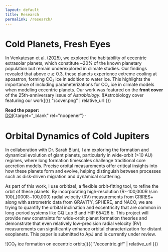 ```yaml
---
layout: default
title: Research
permalink: /research/
---
```


# Cold Planets, Fresh Eyes

In Venkatesan et al. (2025), we explored the habitability of eccentric extrasolar planets, which constitute ~20% of the known planetary population but remain underexplored in climate studies. Our findings revealed that above e ≳ 0.3, these planets experience extreme cooling at apoastron, forming CO₂ ice in addition to water ice. This highlights the importance of including parameterizations for CO₂ ice in climate models when modeling eccentric planets. Our work was featured on the **front cover** of the 25th-anniversary issue of *Astrobiology*.
![Astrobiology cover featuring our work]({{ "/cover.png" | relative_url }})

**Read the paper:**  
[DOI](https://www.liebertpub.com/doi/10.1089/ast.2023.0103){:target="_blank" rel="noopener"} ·

# Orbital Dynamics of Cold Jupiters
In collaboration with Dr. Sarah Blunt, I am exploring the formation and dynamical evolution of giant planets, particularly in wide-orbit (>10 AU) regimes, where long formation timescales challenge traditional core accretion models. Precise orbital measurements offer critical insights into how these planets form and evolve, helping distinguish between processes such as disk-driven migration and dynamical scattering.

As part of this work, I use orbitize!, a flexible orbit-fitting tool, to refine the orbit of these planets. By incorporating high-resolution (R∼100,000R \sim 100{,}000R∼100,000) radial velocity (RV) measurements from CRIRES+ along with astrometric data from GRAVITY, SPHERE, and NACO, we are trying to quantify the orbital inclination and eccentricity that are common in long-period systems like GQ Lup B and HIP 65426 b. This project will provide new constraints for wide-orbit planet formation theories and demonstrate that even relatively low-precision radial velocity (RV) measurements can significantly enhance orbital characterization for distant exoplanets. This paper is submitted to ApJ and is currently under review.

![CO₂ ice formation on eccentric orbits]({{ "/eccentric.gif" | relative_url }})


